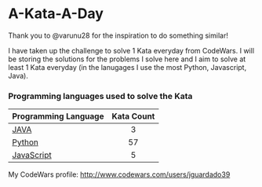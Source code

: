 # A-Kata-A-Day

Thank you to @varunu28 for the inspiration to do something similar!

I have taken up the challenge to solve 1 Kata everyday from CodeWars. I will be storing the solutions for the problems I solve here and I aim to solve at least 1 Kata everyday (in the lanugages I use the most Python, Javascript, Java).

### Programming languages used to solve the Kata


|    Programming Language  |    Kata Count  | 
|----------|:-------------:|
| [JAVA](https://github.com/jguardado39/A-Kata-A-Day/tree/master/Java) | 3 | 
| [Python](https://github.com/jguardado39/A-Kata-A-Day/tree/master/Python) | 57 | 
| [JavaScript](https://github.com/jguardado39/A-Kata-A-Day/tree/master/JavaScript) | 5 | 

My CodeWars profile: http://www.codewars.com/users/jguardado39
